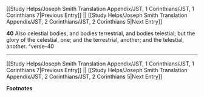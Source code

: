 [[Study Helps/Joseph Smith Translation Appendix/JST, 1 Corinthians/JST, 1 Corinthians 7|Previous Entry]]  ||  [[Study Helps/Joseph Smith Translation Appendix/JST, 2 Corinthians/JST, 2 Corinthians 5|Next Entry]]

**40**  Also celestial bodies, and bodies terrestrial, and bodies telestial; but the glory of the celestial, one; and the terrestrial, another; and the telestial, another. ^verse-40


---
[[Study Helps/Joseph Smith Translation Appendix/JST, 1 Corinthians/JST, 1 Corinthians 7|Previous Entry]]  ||  [[Study Helps/Joseph Smith Translation Appendix/JST, 2 Corinthians/JST, 2 Corinthians 5|Next Entry]]


**Footnotes**
